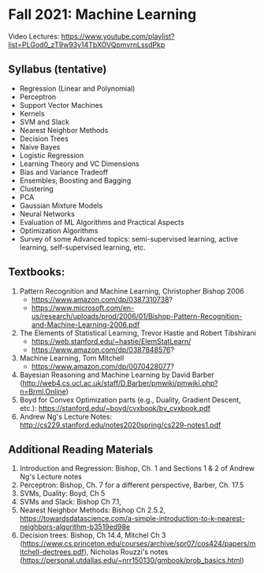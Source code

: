 # Fall 2021: Machine Learning
Video Lectures: https://www.youtube.com/playlist?list=PLGod0_zT9w93y14TbXOVQpmvrnLssdPkp

## Syllabus (tentative)
- Regression (Linear and Polynomial)
- Perceptron
- Support Vector Machines
- Kernels
- SVM and Slack
- Nearest Neighbor Methods
- Decision Trees
- Naive Bayes
- Logistic Regression
- Learning Theory and VC Dimensions
- Bias and Variance Tradeoff
- Ensembles, Boosting and Bagging
- Clustering
- PCA
- Gaussian Mixture Models
- Neural Networks
- Evaluation of ML Algorithms and Practical Aspects
- Optimization Algorithms
- Survey of some Advanced topics: semi-supervised learning, active learning, self-supervised learning, etc.

## Textbooks:
1) Pattern Recognition and Machine Learning, Christopher Bishop 2006
    - https://www.amazon.com/dp/0387310738?
    - https://www.microsoft.com/en-us/research/uploads/prod/2006/01/Bishop-Pattern-Recognition-and-Machine-Learning-2006.pdf
2) The Elements of Statistical Learning, Trevor Hastie and Robert Tibshirani
    - https://web.stanford.edu/~hastie/ElemStatLearn/
    - https://www.amazon.com/dp/0387848576?
3) Machine Learning, Tom Mitchell
    - https://www.amazon.com/dp/0070428077?
4) Bayesian Reasoning and Machine Learning by David Barber (http://web4.cs.ucl.ac.uk/staff/D.Barber/pmwiki/pmwiki.php?n=Brml.Online)
5) Boyd for Convex Optimization parts (e.g., Duality, Gradient Descent, etc.): https://stanford.edu/~boyd/cvxbook/bv_cvxbook.pdf
6) Andrew Ng's Lecture Notes: http://cs229.stanford.edu/notes2020spring/cs229-notes1.pdf

## Additional Reading Materials
1) Introduction and Regression: Bishop, Ch. 1 and Sections 1 & 2 of Andrew Ng's Lecture notes
2) Perceptron: Bishop, Ch. 7 for a different perspective, Barber, Ch. 17.5
3) SVMs, Duality: Boyd, Ch 5
4) SVMs and Slack: Bishop Ch 7.1, 
5) Nearest Neighbor Methods: Bishop Ch 2.5.2, https://towardsdatascience.com/a-simple-introduction-to-k-nearest-neighbors-algorithm-b3519ed98e
6) Decision trees: Bishop, Ch 14.4,  Mitchel Ch 3 (https://www.cs.princeton.edu/courses/archive/spr07/cos424/papers/mitchell-dectrees.pdf), Nicholas Rouzzi's notes (https://personal.utdallas.edu/~nrr150130/gmbook/prob_basics.html)

